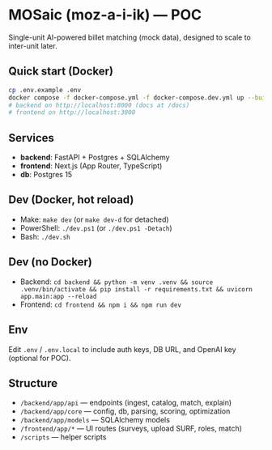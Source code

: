 # MOSaic (moz-a-i-ik) — POC

Single-unit AI-powered billet matching (mock data), designed to scale to inter-unit later.

## Quick start (Docker)
```bash
cp .env.example .env
docker compose -f docker-compose.yml -f docker-compose.dev.yml up --build
# backend on http://localhost:8000 (docs at /docs)
# frontend on http://localhost:3000
```
## Services
- **backend**: FastAPI + Postgres + SQLAlchemy
- **frontend**: Next.js (App Router, TypeScript)
- **db**: Postgres 15

## Dev (Docker, hot reload)
- Make: `make dev` (or `make dev-d` for detached)
- PowerShell: `./dev.ps1` (or `./dev.ps1 -Detach`)
- Bash: `./dev.sh`

## Dev (no Docker)
- Backend: `cd backend && python -m venv .venv && source .venv/bin/activate && pip install -r requirements.txt && uvicorn app.main:app --reload`
- Frontend: `cd frontend && npm i && npm run dev`

## Env
Edit `.env` / `.env.local` to include auth keys, DB URL, and OpenAI key (optional for POC).

## Structure
- `/backend/app/api` — endpoints (ingest, catalog, match, explain)
- `/backend/app/core` — config, db, parsing, scoring, optimization
- `/backend/app/models` — SQLAlchemy models
- `/frontend/app/*` — UI routes (surveys, upload SURF, roles, match)
- `/scripts` — helper scripts

